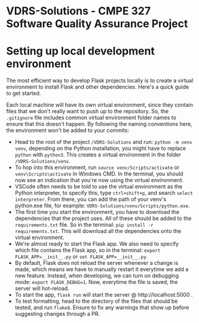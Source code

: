 # VDRS-Solutions - CMPE 327 Software Quality Assurance Project

# Setting up local development environment
The most efficient way to develop Flask projects locally is to create a virtual environment to install Flask and other dependencies. Here's a quick guide to get started.

Each local machine will have its own virtual environment, since they contain files that we don't really want to push up to the repository. So, the `.gitignore` file includes common virtual environment folder names to ensure that this doesn't happen. By following the naming conventions here, the environment won't be added to your commits:
- Head to the root of the project `/VDRS-Solutions` and run: `python -m venv venv`, depending on the Python installation, you might have to replace `python` with `python3`. This creates a virtual environment in the folder `/VDRS-Solutions/venv`.
-  To hop into this environment, run `source venv/Scripts/activate` or `venv\Scripts\activate` in Windows CMD. In the terminal, you should now see an indication that you're now using the virtual environment.
- VSCode often needs to be told to use the virtual environment as the Python interpreter, to specify this, type `ctrl+shift+p`, and search `select interpreter`. From there, you can add the path of your venv's python.exe file, for example: `VDRS-Solutions/venv/Scripts/python.exe`.
- The first time you start the environment, you have to download the dependencies that the project uses. All of these should be added to the `requirements.txt` file. So in the terminal: `pip install -r requirements.txt`. This will download all the dependencies onto the virtual environment.
- We're almost ready to start the Flask app. We also need to specify which file contains the Flask app, so in the terminal: `export FLASK_APP=__init__.py` or `set FLASK_APP=__init__.py`.
- By default, Flask does not reload the server whenever a change is made, which means we have to manually restart it everytime we add a new feature. Instead, when developing, we can turn on debugging mode: `export FLASK_DEBUG=1`. Now, everytime the file is saved, the server will hot-reload.
- To start the app, `flask run` will start the server @ http://localhost:5000 . 
- To test formatting, head to the directory of the files that should be tested, and run `flake8`. Ensure to fix any warnings that show up before suggesting changes through a PR.